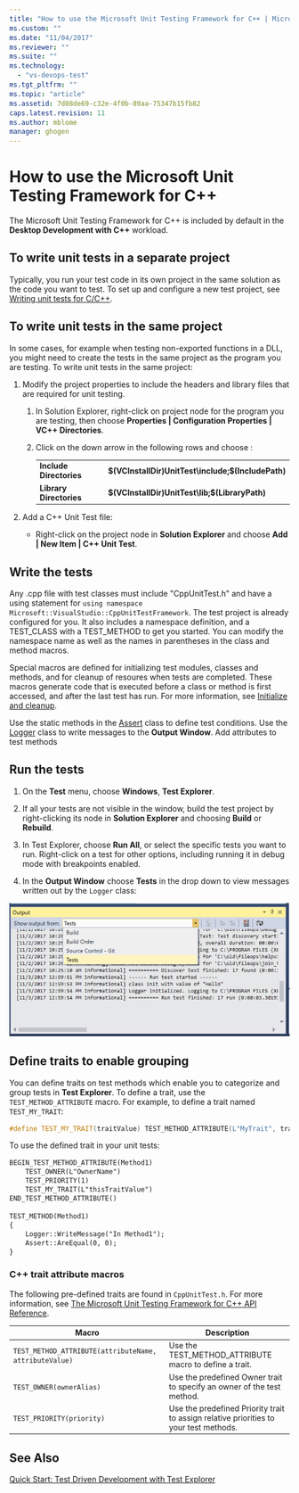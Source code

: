 ```yaml
---
title: "How to use the Microsoft Unit Testing Framework for C++ | Microsoft Docs"
ms.custom: ""
ms.date: "11/04/2017"
ms.reviewer: ""
ms.suite: ""
ms.technology: 
  - "vs-devops-test"
ms.tgt_pltfrm: ""
ms.topic: "article"
ms.assetid: 7d08de69-c32e-4f0b-89aa-75347b15fb82
caps.latest.revision: 11
ms.author: mblome
manager: ghogen
---
```

# How to use the Microsoft Unit Testing Framework for C++

The Microsoft Unit Testing Framework for C++ is included by default in the **Desktop Development with C++** workload. 

##  <a name="separate_project"></a> To write unit tests in a separate project  
Typically, you run your test code in its own project in the same solution as the code you want to test. To set up and configure a new test project, see [Writing unit tests for C/C++](writing-unit-tests-for-c-cpp.md).

##  <a name="same_project"></a> To write unit tests in the same project  
In some cases, for example when testing non-exported functions in a DLL, you might need to create the tests in the same project as the program you are testing. To write unit tests in the same project:
  
1.  Modify the project properties to include the headers and library files that are required for unit testing.  
  
    1.  In Solution Explorer, right-click on project node for the program you are testing, then choose **Properties | Configuration Properties | VC++ Directories**.  
  
    3.  Click on the down arrow in the following rows and choose **<Edit>** :  
  
        |||  
        |-|-|  
        |**Include Directories**|**$(VCInstallDir)UnitTest\include;$(IncludePath)**|  
        |**Library Directories**|**$(VCInstallDir)UnitTest\lib;$(LibraryPath)**|  
  
2.  Add a C++ Unit Test file:  
  
    -   Right-click on the project node in **Solution Explorer** and choose **Add | New Item | C++ Unit Test**.  

## Write the tests
Any .cpp file with test classes must include "CppUnitTest.h" and have a using statement for `using namespace Microsoft::VisualStudio::CppUnitTestFramework`. The test project is already configured for you. It also includes a namespace definition, and a TEST_CLASS with a TEST_METHOD to get you started. You can modify the namespace name as well as the names in parentheses in the class and method macros.

Special macros are defined for initializing test modules, classes and methods, and for cleanup of resoures when tests are completed. These macros generate code that is executed before a class or method is first accessed, and after the last test has run. For more information, see [Initialize and cleanup](microsoft-visualstudio-testtools-cppunittestframework-api-reference.md#Initialize_and_cleanup).

Use the static methods in the [Assert](microsoft-visualstudio-testtools-cppunittestframework-api-reference.md#general_asserts) class to define test conditions. Use the [Logger](microsoft-visualstudio-testtools-cppunittestframework-api-reference.md#logger) class to write messages to the **Output Window**. Add attributes to test methods
  
## Run the tests  
  
1.  On the **Test** menu, choose **Windows**, **Test Explorer**.  
2. If all your tests are not visible in the window, build the test project by right-clicking its node in **Solution Explorer** and choosing **Build** or **Rebuild**.
  
2.  In Test Explorer, choose **Run All**, or select the specific tests you want to run. Right-click on a test for other options, including running it in debug mode with breakpoints enabled.
3. In the **Output Window** choose **Tests** in the drop down to view messages written out by the `Logger` class:
 
  ![C++ Output Window showing test messages](media/cpp-test-output-window.png "Output window")

## Define traits to enable grouping
You can define traits on test methods which enable you to categorize and group tests in **Test Explorer**. To define a trait, use the `TEST_METHOD_ATTRIBUTE` macro. For example, to define a trait named `TEST_MY_TRAIT`:  
  
```cpp  
#define TEST_MY_TRAIT(traitValue) TEST_METHOD_ATTRIBUTE(L"MyTrait", traitValue)  
```  
  
 To use the defined trait in your unit tests:  
  
```  
BEGIN_TEST_METHOD_ATTRIBUTE(Method1)  
    TEST_OWNER(L"OwnerName")  
    TEST_PRIORITY(1)  
    TEST_MY_TRAIT(L"thisTraitValue")  
END_TEST_METHOD_ATTRIBUTE()  
  
TEST_METHOD(Method1)  
{     
    Logger::WriteMessage("In Method1");  
    Assert::AreEqual(0, 0);  
}  
```  
  
### C++ trait attribute macros  
  The following pre-defined traits are found in `CppUnitTest.h`. For more information, see [The Microsoft Unit Testing Framework for C++ API Reference](microsoft-visualstudio-testtools-cppunittestframework-api-reference.md).

|Macro|Description|  
|-----------|-----------------|  
|`TEST_METHOD_ATTRIBUTE(attributeName, attributeValue)`|Use the TEST_METHOD_ATTRIBUTE macro to define a trait.|  
|`TEST_OWNER(ownerAlias)`|Use the predefined Owner trait to specify an owner of the test method.|  
|`TEST_PRIORITY(priority)`|Use the predefined Priority trait to assign relative priorities to your test methods.|  
  
  
## See Also
[Quick Start: Test Driven Development with Test Explorer](../test/quick-start-test-driven-development-with-test-explorer.md)

